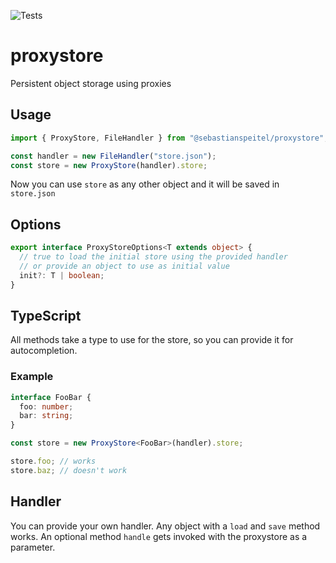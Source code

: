 ![Tests](https://github.com/SebastianSpeitel/proxystore/workflows/Tests/badge.svg?branch=master)

# proxystore

Persistent object storage using proxies

## Usage

```javascript
import { ProxyStore, FileHandler } from "@sebastianspeitel/proxystore";

const handler = new FileHandler("store.json");
const store = new ProxyStore(handler).store;
```

Now you can use `store` as any other object and it will be saved in `store.json`

## Options

```typescript
export interface ProxyStoreOptions<T extends object> {
  // true to load the initial store using the provided handler
  // or provide an object to use as initial value
  init?: T | boolean;
}
```

## TypeScript

All methods take a type to use for the store, so you can provide it for autocompletion.

### Example

```typescript
interface FooBar {
  foo: number;
  bar: string;
}

const store = new ProxyStore<FooBar>(handler).store;

store.foo; // works
store.baz; // doesn't work
```

## Handler

You can provide your own handler. Any object with a `load` and `save` method works. An optional method `handle` gets invoked with the proxystore as a parameter.
